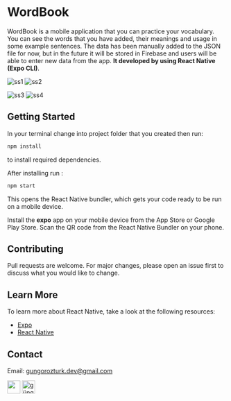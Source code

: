 # WordBook

WordBook is a mobile application that you can practice your vocabulary. You can see the words that you have added, their meanings and usage in some example sentences. The data has been manually added to the JSON file for now, but in the future it will be stored in Firebase and users will be able to enter new data from the app. **It developed by using React Native (Expo CLI)**.

![ss1](https://github.com/gngrozturk/word-book/blob/master/ss/1.jpg)
![ss2](https://github.com/gngrozturk/word-book/blob/master/ss/2.jpg)

![ss3](https://github.com/gngrozturk/word-book/blob/master/ss/3.jpg)
![ss4](https://github.com/gngrozturk/word-book/blob/master/ss/4.jpg)

## Getting Started

In your terminal change into project folder that you created then run:
```bash
npm install
```
to install required dependencies.

After installing run :
```bash
npm start
```
This opens the React Native bundler, which gets your code ready to be run on a mobile device.

Install the **expo** app on your mobile device from the App Store or Google Play Store. Scan the QR code from the React Native Bundler on your phone.  

## Contributing
Pull requests are welcome. For major changes, please open an issue first to discuss what you would like to change.

## Learn More
To learn more about React Native, take a look at the following resources:
- [Expo](https://docs.expo.dev/get-started/installation/)
- [React Native](https://reactnative.dev/docs/getting-started)

## Contact
Email: gungorozturk.dev@gmail.com
<p align="left">
<a href="https://twitter.com/ozturkkgungorr" target="blank"><img align="center" src="https://github.com/gngrozturk/gngrozturk/blob/master/tw.svg" height="30" width="30" /></a>
<a href="https://linkedin.com/in/güngör-öztürk" target="blank"><img align="center" src="https://github.com/gngrozturk/gngrozturk/blob/master/in.svg" alt="güngör-öztürk" height="30" width="30" /></a>
</p>
